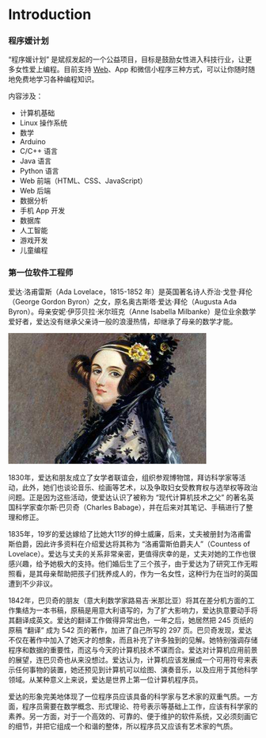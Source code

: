 # Introduction



### 程序媛计划

“程序媛计划” 是斌叔发起的一个公益项目，目标是鼓励女性进入科技行业，让更多女性爱上编程。目前支持 [Web](https://www.cxy61.com/girl/decades-theme/index-image/index.html)、App 和微信小程序三种方式，可以让你随时随地免费地学习各种编程知识。

内容涉及：

- 计算机基础
- Linux 操作系统
- 数学
- Arduino
- C/C++ 语言
- Java 语言
- Python 语言
- Web 前端（HTML、CSS、JavaScript）
- Web 后端
- 数据分析
- 手机 App 开发
- 数据库
- 人工智能
- 游戏开发
- 儿童编程



### 第一位软件工程师

爱达·洛甫雷斯（Ada Lovelace，1815-1852 年）是英国著名诗人乔治·戈登·拜伦（George Gordon Byron）之女，原名奥古斯塔·爱达·拜伦（Augusta Ada Byron）。母亲安妮·伊莎贝拉·米尔班克（Anne Isabella Milbanke）是位业余数学爱好者，爱达没有继承父亲诗一般的浪漫热情，却继承了母亲的数学才能。

![](./images/Ada_Lovelace.jpeg)

1830年，爱达和朋友成立了女学者联谊会，组织参观博物馆，拜访科学家等活动，此外，她们也谈论音乐、绘画等艺术，以及争取妇女受教育权与选举权等政治问题。正是因为这些活动，使爱达认识了被称为 “现代计算机技术之父” 的著名英国科学家查尔斯·巴贝奇（Charles Babage），并在后来对其笔记、手稿进行了整理和修正。

1835年，19岁的爱达嫁给了比她大11岁的绅士威廉，后来，丈夫被册封为洛甫雷斯伯爵，因此许多资料在介绍爱达将其称为 “洛甫雷斯伯爵夫人”（Countess of Lovelace）。爱达与丈夫的关系非常亲密，更值得庆幸的是，丈夫对她的工作也很感兴趣，给予她极大的支持。他们婚后生了三个孩子，由于爱达为了研究工作无暇照看，是其母亲帮助把孩子们抚养成人的，作为一名女性，这种行为在当时的英国遭到不少非议。

1842年，巴贝奇的朋友（意大利数学家路易吉·米那比亚）将其在差分机方面的工作集结为一本书稿，原稿是用意大利语写的，为了扩大影响力，爱达执意要动手将其翻译成英文。爱达的翻译工作做得异常出色，一年之后，她居然把 245 页纸的原稿 “翻译” 成为 542 页的著作，加进了自己所写的 297 页。巴贝奇发现，爱达不仅在著作中加入了她天才的想象，而且补充了许多独到的见解。她特别强调存储程序和数据的重要性，而这与今天的计算机技术不谋而合。爱达对计算机应用前景的展望，连巴贝奇也从来没想过。爱达认为，计算机应该发展成一个可用符号来表示任何事物的装置，她还预见到计算机可以绘图、演奏音乐，以及应用于其他科学领域。从某种意义上来说，爱达是世界上第一位计算机程序员。

爱达的形象完美地体现了一位程序员应该具备的科学家与艺术家的双重气质。一方面，程序员需要在数学概念、形式理论、符号表示等基础上工作，应该有科学家的素养。另一方面，对于一个高效的、可靠的、便于维护的软件系统，又必须刻画它的细节，并把它组成一个和谐的整体，所以程序员又应该有艺术家的气质。

